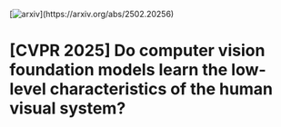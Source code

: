 [![arxiv]([https://img.shields.io/badge/IEEE-10231122-b31b1b.svg](https://img.shields.io/badge/arXiv-000000?style=for-the-badge&logo=arxiv))](https://arxiv.org/abs/2502.20256)
# [CVPR 2025] Do computer vision foundation models learn the low-level characteristics of the human visual system?
